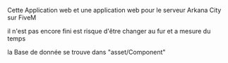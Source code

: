 Cette Application web et une application web pour le serveur Arkana City sur FiveM

il n'est pas encore fini est risque d'être changer au fur et a mesure du temps
 
 la Base de donnée se trouve dans "asset/Component"